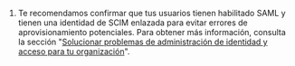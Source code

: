1. Te recomendamos confirmar que tus usuarios tienen habilitado SAML y tienen una identidad de SCIM enlazada para evitar errores de aprovisionamiento potenciales. Para obtener más información, consulta la sección "[Solucionar problemas de administración de identidad y acceso para tu organización](/organizations/managing-saml-single-sign-on-for-your-organization/troubleshooting-identity-and-access-management-for-your-organization)".
